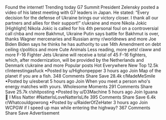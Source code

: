 Found the internet!
Trending today
G7 Summit
President Zelensky posted a video of his latest meeting with G7 leaders in Japan. He stated: “Every decision for the defense of Ukraine brings our victory closer. I thank all our partners and allies for their support!”
r/ukraine and more
Nikola Jokic
[Highlight] Nikola Jokic is called for his 4th personal foul on a controversial call
r/nba and more
Bakhmut, Ukraine
Putin says battle for Bakhmut is over, thanks Wagner mercenaries and Russian army
r/worldnews and more
Joe Biden
Biden says he thinks he has authority to use 14th Amendment on debt ceiling
r/politics and more
Cute Animals
Less reading, more pets!
r/aww and more
F-16 Fighter Jets
Ukraine will receive a total of 45 F-16 fighters, which, after modernization, will be provided by the Netherlands and Denmark
r/ukraine and more
Popular posts
Hot
Everywhere
New
Top
12.5k
r/interestingasfuck
•Posted by
u/Highonpepper
3 hours ago
Join
Map of the planet if you are a fish.
348 Comments
Share
Save
28.4k
r/MadeMeSmile
•Posted by
u/esberat
5 hours ago
Join
When you meet a person who's energy matches with yours.
 Wholesome Moments 
291 Comments
Share
Save
25.7k
r/shitposting
•Posted by
u/D3Machine
5 hours ago
Join
Iguana 🗿
I Miss Natter #NatterIsLoveNatterIsLife
395 Comments
Share
Save
6.4k
r/Whatcouldgowrong
•Posted by
u/RaiderOfZeHater
3 hours ago
Join
WCPGW if I speed up max while entering the highway?
367 Comments
Share
Save
Advertisement